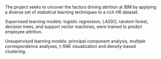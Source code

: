
The project seeks to uncover the factors driving attrition at IBM by applying a diverse set of 
statistical learning techniques to a rich HR dataset. 

Supervised learning models: logistic regression, LASSO, random forest, decision trees, and support vector 
machines, were trained to predict employee attrition.

Unsupervised learning models: principal component analysis, multiple correspondence analyses, t-SNE visualization 
and density-based clustering.
